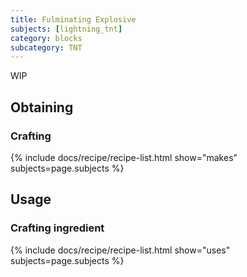 ```yaml
---
title: Fulminating Explosive
subjects: [lightning_tnt]
category: blocks
subcategory: TNT
---
```


WIP

Obtaining
---------

### Crafting
{% include docs/recipe/recipe-list.html show="makes" subjects=page.subjects %}

Usage
-----

### Crafting ingredient
{% include docs/recipe/recipe-list.html show="uses" subjects=page.subjects %}